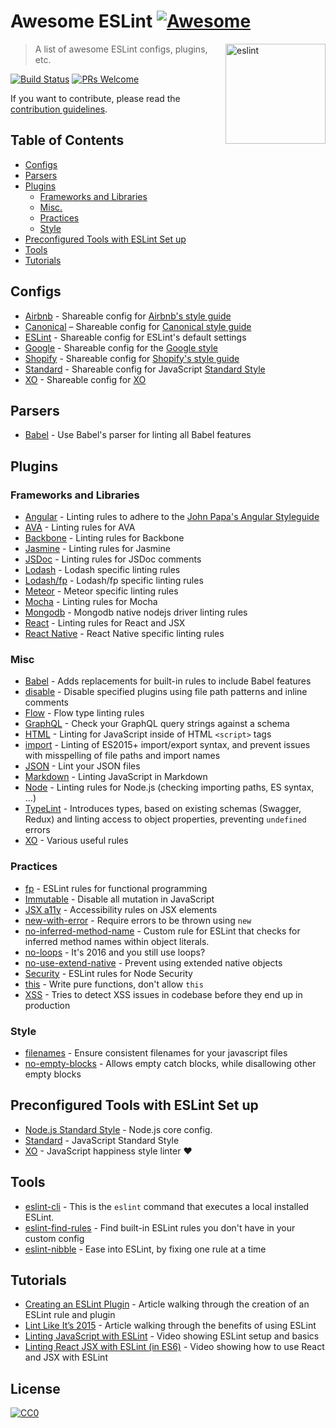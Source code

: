 # Awesome ESLint [![Awesome](https://cdn.rawgit.com/sindresorhus/awesome/d7305f38d29fed78fa85652e3a63e154dd8e8829/media/badge.svg)](https://github.com/sindresorhus/awesome)

[<img src="http://eslint.org/img/logo.svg" width="160" align="right" alt="eslint">](http://eslint.org)

> A list of awesome ESLint configs, plugins, etc.

[![Build Status](https://travis-ci.org/dustinspecker/awesome-eslint.svg?branch=master)](https://travis-ci.org/dustinspecker/awesome-eslint)
[![PRs Welcome](https://img.shields.io/badge/PRs-welcome-brightgreen.svg?style=flat-square)](http://makeapullrequest.com)

If you want to contribute, please read the [contribution guidelines](contributing.md).

## Table of Contents

- [Configs](#configs)
- [Parsers](#parsers)
- [Plugins](#plugins)
  - [Frameworks and Libraries](#frameworks-and-libraries)
  - [Misc.](#misc)
  - [Practices](#practices)
  - [Style](#style)
- [Preconfigured Tools with ESLint Set up](#preconfigured-tools-with-eslint-set-up)
- [Tools](#tools)
- [Tutorials](#tutorials)

## Configs

- [Airbnb](https://github.com/airbnb/javascript/tree/master/packages/eslint-config-airbnb) - Shareable config for [Airbnb's style guide](https://github.com/airbnb/javascript)
- [Canonical](https://github.com/gajus/eslint-config-canonical) – Shareable config for [Canonical style guide](https://github.com/gajus/canonical)
- [ESLint](https://github.com/eslint/eslint/tree/master/packages/eslint-config-eslint) - Shareable config for ESLint's default settings
- [Google](https://github.com/google/eslint-config-google) - Shareable config for the [Google style](http://google.github.io/styleguide/javascriptguide.xml)
- [Shopify](https://github.com/Shopify/javascript/tree/master/packages/eslint-plugin-shopify) - Shareable config for [Shopify's style guide](https://github.com/Shopify/javascript)
- [Standard](https://github.com/feross/eslint-config-standard) - Shareable config for JavaScript [Standard Style](https://github.com/feross/standard)
- [XO](https://github.com/sindresorhus/eslint-config-xo) - Shareable config for [XO](https://github.com/sindresorhus/xo)

## Parsers

- [Babel](https://github.com/babel/babel-eslint) - Use Babel's parser for linting all Babel features

## Plugins

### Frameworks and Libraries

- [Angular](https://github.com/Gillespie59/eslint-plugin-angular) - Linting rules to adhere to the [John Papa's Angular Styleguide](https://github.com/johnpapa/angular-styleguide)
- [AVA](https://github.com/sindresorhus/eslint-plugin-ava) - Linting rules for AVA
- [Backbone](https://github.com/ilyavolodin/eslint-plugin-backbone) - Linting rules for Backbone
- [Jasmine](https://github.com/tlvince/eslint-plugin-jasmine) - Linting rules for Jasmine
- [JSDoc](https://github.com/gajus/eslint-plugin-jsdoc) - Linting rules for JSDoc comments
- [Lodash](https://github.com/wix/eslint-plugin-lodash) - Lodash specific linting rules
- [Lodash/fp](https://github.com/jfmengels/eslint-plugin-lodash-fp) - Lodash/fp specific linting rules
- [Meteor](https://github.com/dferber90/eslint-plugin-meteor) - Meteor specific linting rules
- [Mocha](https://github.com/lo1tuma/eslint-plugin-mocha) - Linting rules for Mocha
- [Mongodb](https://github.com/nfroidure/eslint-plugin-mongodb) - Mongodb native nodejs driver linting rules
- [React](https://github.com/yannickcr/eslint-plugin-react) - Linting rules for React and JSX
- [React Native](https://github.com/Intellicode/eslint-plugin-react-native) - React Native specific linting rules

### Misc

- [Babel](https://github.com/babel/eslint-plugin-babel) - Adds replacements for built-in rules to include Babel features
- [disable](https://github.com/mradionov/eslint-plugin-disable) - Disable specified plugins using file path patterns and inline comments
- [Flow](https://github.com/gajus/eslint-plugin-flowtype) - Flow type linting rules
- [GraphQL](https://github.com/apollostack/eslint-plugin-graphql) - Check your GraphQL query strings against a schema
- [HTML](https://github.com/BenoitZugmeyer/eslint-plugin-html) - Linting for JavaScript inside of HTML `<script>` tags
- [import](https://github.com/benmosher/eslint-plugin-import) - Linting of ES2015+  import/export syntax, and prevent issues with misspelling of file paths and import names
- [JSON](https://github.com/azeemba/eslint-plugin-json) - Lint your JSON files
- [Markdown](https://github.com/eslint/eslint-plugin-markdown) - Linting JavaScript in Markdown
- [Node](https://github.com/mysticatea/eslint-plugin-node) - Linting rules for Node.js (checking importing paths, ES syntax, ...)
- [TypeLint](https://github.com/yarax/typelint) - Introduces types, based on existing schemas (Swagger, Redux) and linting access to object properties, preventing `undefined` errors
- [XO](https://github.com/sindresorhus/eslint-plugin-xo) - Various useful rules

### Practices

- [fp](https://github.com/jfmengels/eslint-plugin-fp) - ESLint rules for functional programming
- [Immutable](https://github.com/jhusain/eslint-plugin-immutable) - Disable all mutation in JavaScript
- [JSX a11y](https://github.com/evcohen/eslint-plugin-jsx-a11y) - Accessibility rules on JSX elements
- [new-with-error](https://github.com/Trott/eslint-plugin-new-with-error) - Require errors to be thrown using `new`
- [no-inferred-method-name](https://github.com/johnstonbl01/eslint-no-inferred-method-name) - Custom rule for ESLint that checks for inferred method names within object literals.
- [no-loops](https://github.com/buildo/eslint-plugin-no-loops) - It's 2016 and you still use loops?
- [no-use-extend-native](https://github.com/dustinspecker/eslint-plugin-no-use-extend-native) - Prevent using extended native objects
- [Security](https://github.com/nodesecurity/eslint-plugin-security) - ESLint rules for Node Security
- [this](https://github.com/matijs/eslint-plugin-this) - Write pure functions, don't allow `this`
- [XSS](https://github.com/Rantanen/eslint-plugin-xss) - Tries to detect XSS issues in codebase before they end up in production

### Style

- [filenames](https://github.com/selaux/eslint-plugin-filenames) - Ensure consistent filenames for your javascript files
- [no-empty-blocks](https://github.com/alex-shnayder/eslint-plugin-no-empty-blocks) - Allows empty catch blocks, while disallowing other empty blocks

## Preconfigured Tools with ESLint Set up

- [Node.js Standard Style](https://github.com/geek/node-style) - Node.js core config.
- [Standard](https://github.com/feross/standard) - JavaScript Standard Style
- [XO](https://github.com/sindresorhus/xo) - JavaScript happiness style linter ❤️

## Tools

- [eslint-cli](https://github.com/mysticatea/eslint-cli) - This is the `eslint` command that executes a local installed ESLint.
- [eslint-find-rules](https://github.com/sarbbottam/eslint-find-rules) - Find built-in ESLint rules you don't have in your custom config
- [eslint-nibble](https://github.com/IanVS/eslint-nibble) - Ease into ESLint, by fixing one rule at a time

## Tutorials

- [Creating an ESLint Plugin](https://medium.com/tumblbug-engineering/creating-an-eslint-plugin-87f1cb42767f) - Article walking through the creation of an ESLint rule and plugin
- [Lint Like It’s 2015](https://medium.com/@dan_abramov/lint-like-it-s-2015-6987d44c5b48#.5p3yk0b03) - Article walking through the benefits of using ESLint
- [Linting JavaScript with ESLint](https://egghead.io/lessons/javascript-linting-javascript-with-eslint) - Video showing ESLint setup and basics
- [Linting React JSX with ESLint (in ES6)](https://egghead.io/lessons/react-linting-react-jsx-with-eslint-in-es6) - Video showing how to use React and JSX with ESLint

## License

[![CC0](https://i.creativecommons.org/p/zero/1.0/88x31.png)](https://creativecommons.org/publicdomain/zero/1.0/)
